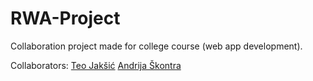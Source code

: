# RWA-Project

Collaboration project made for college course (web app development).

Collaborators: [Teo Jakšić](https://github.com/tjaksic234) [Andrija Škontra](https://github.com/AndrijaSkontra)
